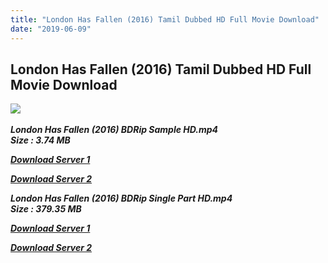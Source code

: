 ```yaml
---
title: "London Has Fallen (2016) Tamil Dubbed HD Full Movie Download"
date: "2019-06-09"
---
```


## London Has Fallen (2016) Tamil Dubbed HD Full Movie Download

![](https://images.moviebuff.com/7d1d7cd7-88b6-47bd-a435-eacfc666c1fa?w=1000) 

_**London Has Fallen (2016) BDRip Sample HD.mp4  
Size : 3.74 MB**_

[_**Download Server 1**_](http://du1.wetransfer.vip/files/Tamil{c159298fb141cbadc7232f68964181f47c3dba5abf1fc31c2462b14f0846cd70}20Dubbed{c159298fb141cbadc7232f68964181f47c3dba5abf1fc31c2462b14f0846cd70}20Movies/Tamil{c159298fb141cbadc7232f68964181f47c3dba5abf1fc31c2462b14f0846cd70}20Recent{c159298fb141cbadc7232f68964181f47c3dba5abf1fc31c2462b14f0846cd70}20Dubbed{c159298fb141cbadc7232f68964181f47c3dba5abf1fc31c2462b14f0846cd70}20Movies/London{c159298fb141cbadc7232f68964181f47c3dba5abf1fc31c2462b14f0846cd70}20Has{c159298fb141cbadc7232f68964181f47c3dba5abf1fc31c2462b14f0846cd70}20Fallen{c159298fb141cbadc7232f68964181f47c3dba5abf1fc31c2462b14f0846cd70}20(2016)/London{c159298fb141cbadc7232f68964181f47c3dba5abf1fc31c2462b14f0846cd70}20Has{c159298fb141cbadc7232f68964181f47c3dba5abf1fc31c2462b14f0846cd70}20Fallen{c159298fb141cbadc7232f68964181f47c3dba5abf1fc31c2462b14f0846cd70}20(2016){c159298fb141cbadc7232f68964181f47c3dba5abf1fc31c2462b14f0846cd70}20BDRip/London{c159298fb141cbadc7232f68964181f47c3dba5abf1fc31c2462b14f0846cd70}20Has{c159298fb141cbadc7232f68964181f47c3dba5abf1fc31c2462b14f0846cd70}20Fallen{c159298fb141cbadc7232f68964181f47c3dba5abf1fc31c2462b14f0846cd70}20(2016){c159298fb141cbadc7232f68964181f47c3dba5abf1fc31c2462b14f0846cd70}20BDRip{c159298fb141cbadc7232f68964181f47c3dba5abf1fc31c2462b14f0846cd70}20Sample{c159298fb141cbadc7232f68964181f47c3dba5abf1fc31c2462b14f0846cd70}20HD.mp4)

[_**Download Server 2**_](http://du1.wetransfer.vip/files/Tamil{c159298fb141cbadc7232f68964181f47c3dba5abf1fc31c2462b14f0846cd70}20Dubbed{c159298fb141cbadc7232f68964181f47c3dba5abf1fc31c2462b14f0846cd70}20Movies/Tamil{c159298fb141cbadc7232f68964181f47c3dba5abf1fc31c2462b14f0846cd70}20Recent{c159298fb141cbadc7232f68964181f47c3dba5abf1fc31c2462b14f0846cd70}20Dubbed{c159298fb141cbadc7232f68964181f47c3dba5abf1fc31c2462b14f0846cd70}20Movies/London{c159298fb141cbadc7232f68964181f47c3dba5abf1fc31c2462b14f0846cd70}20Has{c159298fb141cbadc7232f68964181f47c3dba5abf1fc31c2462b14f0846cd70}20Fallen{c159298fb141cbadc7232f68964181f47c3dba5abf1fc31c2462b14f0846cd70}20(2016)/London{c159298fb141cbadc7232f68964181f47c3dba5abf1fc31c2462b14f0846cd70}20Has{c159298fb141cbadc7232f68964181f47c3dba5abf1fc31c2462b14f0846cd70}20Fallen{c159298fb141cbadc7232f68964181f47c3dba5abf1fc31c2462b14f0846cd70}20(2016){c159298fb141cbadc7232f68964181f47c3dba5abf1fc31c2462b14f0846cd70}20BDRip/London{c159298fb141cbadc7232f68964181f47c3dba5abf1fc31c2462b14f0846cd70}20Has{c159298fb141cbadc7232f68964181f47c3dba5abf1fc31c2462b14f0846cd70}20Fallen{c159298fb141cbadc7232f68964181f47c3dba5abf1fc31c2462b14f0846cd70}20(2016){c159298fb141cbadc7232f68964181f47c3dba5abf1fc31c2462b14f0846cd70}20BDRip{c159298fb141cbadc7232f68964181f47c3dba5abf1fc31c2462b14f0846cd70}20Sample{c159298fb141cbadc7232f68964181f47c3dba5abf1fc31c2462b14f0846cd70}20HD.mp4)

_**London Has Fallen (2016) BDRip Single Part HD.mp4  
Size : 379.35 MB**_

[_**Download Server 1**_](http://du1.wetransfer.vip/files/Tamil{c159298fb141cbadc7232f68964181f47c3dba5abf1fc31c2462b14f0846cd70}20Dubbed{c159298fb141cbadc7232f68964181f47c3dba5abf1fc31c2462b14f0846cd70}20Movies/Tamil{c159298fb141cbadc7232f68964181f47c3dba5abf1fc31c2462b14f0846cd70}20Recent{c159298fb141cbadc7232f68964181f47c3dba5abf1fc31c2462b14f0846cd70}20Dubbed{c159298fb141cbadc7232f68964181f47c3dba5abf1fc31c2462b14f0846cd70}20Movies/London{c159298fb141cbadc7232f68964181f47c3dba5abf1fc31c2462b14f0846cd70}20Has{c159298fb141cbadc7232f68964181f47c3dba5abf1fc31c2462b14f0846cd70}20Fallen{c159298fb141cbadc7232f68964181f47c3dba5abf1fc31c2462b14f0846cd70}20(2016)/London{c159298fb141cbadc7232f68964181f47c3dba5abf1fc31c2462b14f0846cd70}20Has{c159298fb141cbadc7232f68964181f47c3dba5abf1fc31c2462b14f0846cd70}20Fallen{c159298fb141cbadc7232f68964181f47c3dba5abf1fc31c2462b14f0846cd70}20(2016){c159298fb141cbadc7232f68964181f47c3dba5abf1fc31c2462b14f0846cd70}20BDRip/London{c159298fb141cbadc7232f68964181f47c3dba5abf1fc31c2462b14f0846cd70}20Has{c159298fb141cbadc7232f68964181f47c3dba5abf1fc31c2462b14f0846cd70}20Fallen{c159298fb141cbadc7232f68964181f47c3dba5abf1fc31c2462b14f0846cd70}20(2016){c159298fb141cbadc7232f68964181f47c3dba5abf1fc31c2462b14f0846cd70}20BDRip{c159298fb141cbadc7232f68964181f47c3dba5abf1fc31c2462b14f0846cd70}20Single{c159298fb141cbadc7232f68964181f47c3dba5abf1fc31c2462b14f0846cd70}20Part{c159298fb141cbadc7232f68964181f47c3dba5abf1fc31c2462b14f0846cd70}20HD.mp4)

[_**Download Server 2**_](http://du1.wetransfer.vip/files/Tamil{c159298fb141cbadc7232f68964181f47c3dba5abf1fc31c2462b14f0846cd70}20Dubbed{c159298fb141cbadc7232f68964181f47c3dba5abf1fc31c2462b14f0846cd70}20Movies/Tamil{c159298fb141cbadc7232f68964181f47c3dba5abf1fc31c2462b14f0846cd70}20Recent{c159298fb141cbadc7232f68964181f47c3dba5abf1fc31c2462b14f0846cd70}20Dubbed{c159298fb141cbadc7232f68964181f47c3dba5abf1fc31c2462b14f0846cd70}20Movies/London{c159298fb141cbadc7232f68964181f47c3dba5abf1fc31c2462b14f0846cd70}20Has{c159298fb141cbadc7232f68964181f47c3dba5abf1fc31c2462b14f0846cd70}20Fallen{c159298fb141cbadc7232f68964181f47c3dba5abf1fc31c2462b14f0846cd70}20(2016)/London{c159298fb141cbadc7232f68964181f47c3dba5abf1fc31c2462b14f0846cd70}20Has{c159298fb141cbadc7232f68964181f47c3dba5abf1fc31c2462b14f0846cd70}20Fallen{c159298fb141cbadc7232f68964181f47c3dba5abf1fc31c2462b14f0846cd70}20(2016){c159298fb141cbadc7232f68964181f47c3dba5abf1fc31c2462b14f0846cd70}20BDRip/London{c159298fb141cbadc7232f68964181f47c3dba5abf1fc31c2462b14f0846cd70}20Has{c159298fb141cbadc7232f68964181f47c3dba5abf1fc31c2462b14f0846cd70}20Fallen{c159298fb141cbadc7232f68964181f47c3dba5abf1fc31c2462b14f0846cd70}20(2016){c159298fb141cbadc7232f68964181f47c3dba5abf1fc31c2462b14f0846cd70}20BDRip{c159298fb141cbadc7232f68964181f47c3dba5abf1fc31c2462b14f0846cd70}20Single{c159298fb141cbadc7232f68964181f47c3dba5abf1fc31c2462b14f0846cd70}20Part{c159298fb141cbadc7232f68964181f47c3dba5abf1fc31c2462b14f0846cd70}20HD.mp4)

